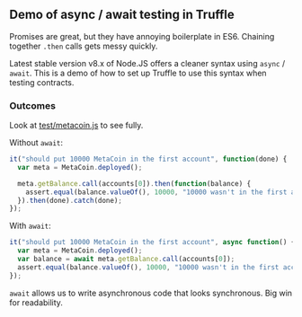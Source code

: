 ## Demo of async / await testing in Truffle

Promises are great, but they have annoying boilerplate in ES6.
Chaining together `.then` calls gets messy quickly.

Latest stable version v8.x of Node.JS offers a cleaner syntax using `async` / `await`. This is a demo
of how to set up Truffle to use this syntax when testing contracts.


### Outcomes

Look at [test/metacoin.js][tests] to see fully.

[tests]: https://github.com/aaren/truffle-async/blob/master/test/metacoin.js

Without `await`:

```javascript
it("should put 10000 MetaCoin in the first account", function(done) {
  var meta = MetaCoin.deployed();

  meta.getBalance.call(accounts[0]).then(function(balance) {
    assert.equal(balance.valueOf(), 10000, "10000 wasn't in the first account");
  }).then(done).catch(done);
});
```

With `await`:

```javascript
it("should put 10000 MetaCoin in the first account", async function() {
  var meta = MetaCoin.deployed();
  var balance = await meta.getBalance.call(accounts[0]);
  assert.equal(balance.valueOf(), 10000, "10000 wasn't in the first account");
});
```

`await` allows us to write asynchronous code that looks synchronous.
Big win for readability.

